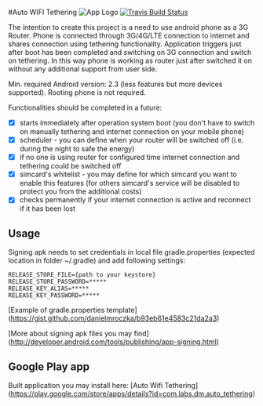 #Auto WIFI Tethering 
![App Logo](https://lh3.googleusercontent.com/GwGTGX5OuwMvOlg10Vemwk6x_Pd8EKsbpy-x9pV-t-EI29FCdFXzUH5PV64b2HRVtNCh=h80) [![Travis Build Status](https://travis-ci.org/danielmroczka/auto-tethering.png?branch=master)](https://travis-ci.org/danielmroczka/auto-tethering)

The intention to create this project is a need to use android phone as a 3G Router. 
Phone is connected through 3G/4G/LTE connection to internet and shares connection using tethering functionality. 
Application triggers just after boot has been completed and switching on 3G connection and switch on tethering.
In this way phone is working as router just after switched it on without any additional support from user side.

Min. required Android version: 2.3 (less features but more devices supported). Rooting phone is not required.

Functionalities should be completed in a future:
- [x] starts immediately after operation system boot (you don't have to switch on manually tethering and internet connection on your mobile phone)
- [x] scheduler - you can define when your router will be switched off (i.e. during the night to safe the energy)
- [x] if no one is using router for configured time internet connection and tethering could be switched off
- [x] simcard's whitelist - you may define for which simcard you want to enable this features (for others simcard's service will be disabled to protect you from the additional costs)
- [x] checks permanently if your internet connection is active and reconnect if it has been lost

## Usage
Signing apk needs to set credentials in local file gradle.properties (expected location in folder ~/.gradle) and add following settings:
```
RELEASE_STORE_FILE={path to your keystore}
RELEASE_STORE_PASSWORD=*****
RELEASE_KEY_ALIAS=*****
RELEASE_KEY_PASSWORD=*****
```
[Example of gradle.properties template] (https://gist.github.com/danielmroczka/b93eb61e4583c21da2a3)

[More about signing apk files you may find] (http://developer.android.com/tools/publishing/app-signing.html)

## Google Play app
Built application you may install here: [Auto Wifi Tethering] (https://play.google.com/store/apps/details?id=com.labs.dm.auto_tethering)
